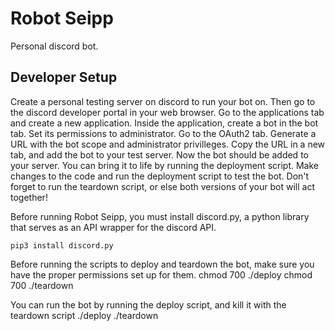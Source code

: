 # Robot Seipp

Personal discord bot.

## Developer Setup

Create a personal testing server on discord to run your bot on.  Then go to the discord developer portal in your web browser.  Go to the applications tab and create a new application.  Inside the application, create a bot in the bot tab.  Set its permissions to administrator.  Go to the OAuth2 tab.  Generate a URL with the bot scope and administrator privilleges.  Copy the URL in a new tab, and add the bot to your test server.  Now the bot should be added to your server.  You can bring it to life by running the deployment script.  Make changes to the code and run the deployment script to test the bot.  Don't forget to run the teardown script, or else both versions of your bot will act together!


Before running Robot Seipp, you must install discord.py, a python library that serves as an API wrapper for the discord API. 

	pip3 install discord.py

Before running the scripts to deploy and teardown the bot, make sure you have the proper permissions set up for them.
	chmod 700 ./deploy
	chmod 700 ./teardown	

You can run the bot by running the deploy script, and kill it with the teardown script
	./deploy
	./teardown
